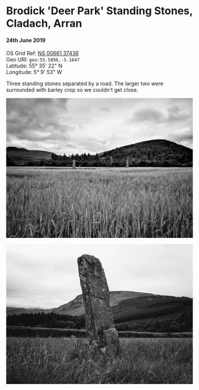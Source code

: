 <!--- -image_format jpeg_high -bg #ecffee -->
# Brodick 'Deer Park' Standing Stones, Cladach, Arran  
#### 24th June 2019  
OS Grid Ref: [NS 00661 37436](https://osmaps.ordnancesurvey.co.uk/55.58964112993499,-5.164788690645112,17.989999771118164/pin/)  
Geo URI: `geo:55.5896,-5.1647`  
Latitude: 55° 35' 22" N  
Longitude: 5° 9' 53" W  

Three standing stones separated by a road. The larger two were surrounded with barley crop so we couldn't get close.

![Standing stones](arran_stones_filter_override_Burkes_255.jpeg)

![Single stone](cladach_stone_filter_override_Burkes_255.jpeg)
